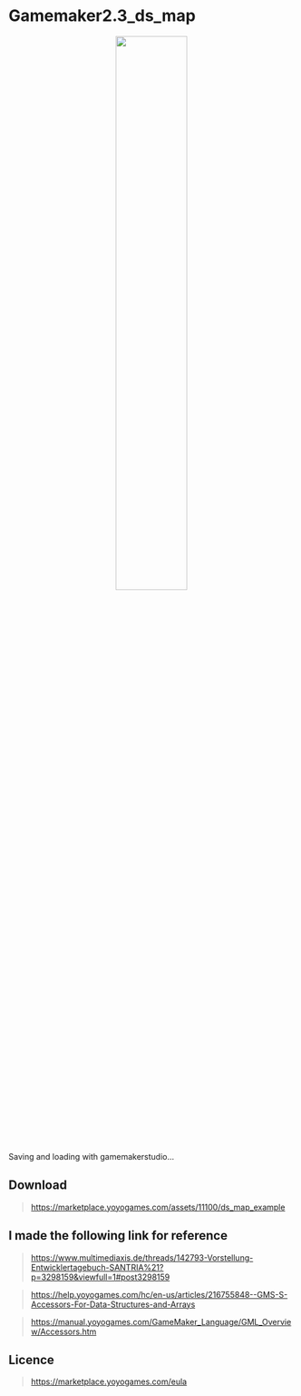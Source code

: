 # Gamemaker2.3_ds_map

<center><img border="0" width="50%" height="50%" alt="" src="https://kanamesolutions.ciao.jp/github_img/capture_08032022_113822.png"></center>

Saving and loading with gamemakerstudio...

## Download

>https://marketplace.yoyogames.com/assets/11100/ds_map_example

## I made the following link for reference

> https://www.multimediaxis.de/threads/142793-Vorstellung-Entwicklertagebuch-SANTRIA%21?p=3298159&viewfull=1#post3298159

> https://help.yoyogames.com/hc/en-us/articles/216755848--GMS-S-Accessors-For-Data-Structures-and-Arrays

> https://manual.yoyogames.com/GameMaker_Language/GML_Overview/Accessors.htm

## Licence

>https://marketplace.yoyogames.com/eula


